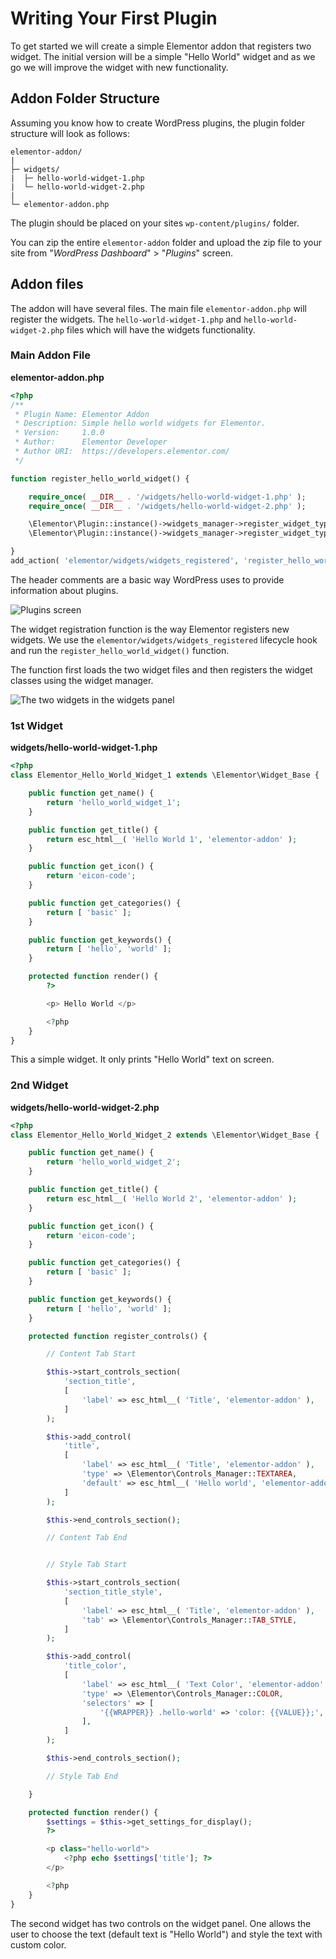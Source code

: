 # Writing Your First Plugin

To get started we will create a simple Elementor addon that registers two widget. The initial version will be a simple "Hello World" widget and as we go we will improve the widget with new functionality.

## Addon Folder Structure

Assuming you know how to create WordPress plugins, the plugin folder structure will look as follows:

```
elementor-addon/
|
├─ widgets/
|  ├─ hello-world-widget-1.php
|  └─ hello-world-widget-2.php
|
└─ elementor-addon.php
```

The plugin should be placed on your sites `wp-content/plugins/` folder.

You can zip the entire `elementor-addon` folder and upload the zip file to your site from "_WordPress Dashboard_" > "_Plugins_" screen.

## Addon files

The addon will have several files. The main file `elementor-addon.php` will register the widgets. The `hello-world-widget-1.php` and `hello-world-widget-2.php` files which will have the widgets functionality.

### Main Addon File

**elementor-addon.php**

```php
<?php
/**
 * Plugin Name: Elementor Addon
 * Description: Simple hello world widgets for Elementor.
 * Version:     1.0.0
 * Author:      Elementor Developer
 * Author URI:  https://developers.elementor.com/
 */

function register_hello_world_widget() {

	require_once( __DIR__ . '/widgets/hello-world-widget-1.php' );
	require_once( __DIR__ . '/widgets/hello-world-widget-2.php' );

	\Elementor\Plugin::instance()->widgets_manager->register_widget_type( new \Elementor_Hello_World_Widget_1() );
	\Elementor\Plugin::instance()->widgets_manager->register_widget_type( new \Elementor_Hello_World_Widget_2() );

}
add_action( 'elementor/widgets/widgets_registered', 'register_hello_world_widget' );
```

The header comments are a basic way WordPress uses to provide information about plugins.

![Plugins screen](/assets/img/elementor-addon-plugin-screen.png)

The widget registration function is the way Elementor registers new widgets. We use the `elementor/widgets/widgets_registered` lifecycle hook and run the `register_hello_world_widget()` function.

The function first loads the two widget files and then registers the widget classes using the widget manager.

![The two widgets in the widgets panel](/assets/img/elementor-addon-widgets.png)

### 1st Widget

**widgets/hello-world-widget-1.php**

```php
<?php
class Elementor_Hello_World_Widget_1 extends \Elementor\Widget_Base {

	public function get_name() {
		return 'hello_world_widget_1';
	}

	public function get_title() {
		return esc_html__( 'Hello World 1', 'elementor-addon' );
	}

	public function get_icon() {
		return 'eicon-code';
	}

	public function get_categories() {
		return [ 'basic' ];
	}

	public function get_keywords() {
		return [ 'hello', 'world' ];
	}

	protected function render() {
		?>

		<p> Hello World </p>

		<?php
	}
}
```

This a simple widget. It only prints "Hello World" text on screen.

### 2nd Widget

**widgets/hello-world-widget-2.php**

```php
<?php
class Elementor_Hello_World_Widget_2 extends \Elementor\Widget_Base {

	public function get_name() {
		return 'hello_world_widget_2';
	}

	public function get_title() {
		return esc_html__( 'Hello World 2', 'elementor-addon' );
	}

	public function get_icon() {
		return 'eicon-code';
	}

	public function get_categories() {
		return [ 'basic' ];
	}

	public function get_keywords() {
		return [ 'hello', 'world' ];
	}

	protected function register_controls() {

		// Content Tab Start

		$this->start_controls_section(
			'section_title',
			[
				'label' => esc_html__( 'Title', 'elementor-addon' ),
			]
		);

		$this->add_control(
			'title',
			[
				'label' => esc_html__( 'Title', 'elementor-addon' ),
				'type' => \Elementor\Controls_Manager::TEXTAREA,
				'default' => esc_html__( 'Hello world', 'elementor-addon' ),
			]
		);

		$this->end_controls_section();

		// Content Tab End


		// Style Tab Start

		$this->start_controls_section(
			'section_title_style',
			[
				'label' => esc_html__( 'Title', 'elementor-addon' ),
				'tab' => \Elementor\Controls_Manager::TAB_STYLE,
			]
		);

		$this->add_control(
			'title_color',
			[
				'label' => esc_html__( 'Text Color', 'elementor-addon' ),
				'type' => \Elementor\Controls_Manager::COLOR,
				'selectors' => [
					'{{WRAPPER}} .hello-world' => 'color: {{VALUE}};',
				],
			]
		);

		$this->end_controls_section();

		// Style Tab End

	}

	protected function render() {
		$settings = $this->get_settings_for_display();
		?>

		<p class="hello-world">
			<?php echo $settings['title']; ?>
		</p>

		<?php
	}
}
```

The second widget has two controls on the widget panel. One allows the user to choose the text (default text is "Hello World") and style the text with custom color.
